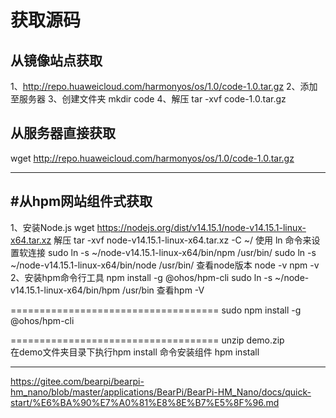 获取源码
===========================================

从镜像站点获取
-------------------
1、http://repo.huaweicloud.com/harmonyos/os/1.0/code-1.0.tar.gz
2、添加至服务器
3、创建文件夹
    mkdir code
4、解压
    tar -xvf code-1.0.tar.gz

从服务器直接获取
-------------------
  wget http://repo.huaweicloud.com/harmonyos/os/1.0/code-1.0.tar.gz

***************

#从hpm网站组件式获取
-------------------

1、安装Node.js
    wget https://nodejs.org/dist/v14.15.1/node-v14.15.1-linux-x64.tar.xz
    解压
    tar -xvf node-v14.15.1-linux-x64.tar.xz -C  ~/
    使用 ln 命令来设置软连接
    sudo ln -s ~/node-v14.15.1-linux-x64/bin/npm   /usr/bin/
    sudo ln -s ~/node-v14.15.1-linux-x64/bin/node   /usr/bin/
    查看node版本
    node -v
    npm -v
2、安装hpm命令行工具
    npm install -g @ohos/hpm-cli
    sudo ln -s ~/node-v14.15.1-linux-x64/bin/hpm   /usr/bin
    查看hpm -V
    
====================================
    sudo npm install -g @ohos/hpm-cli

====================================
    unzip demo.zip  
    在demo文件夹目录下执行hpm install 命令安装组件
    hpm install



***************
https://gitee.com/bearpi/bearpi-hm_nano/blob/master/applications/BearPi/BearPi-HM_Nano/docs/quick-start/%E6%BA%90%E7%A0%81%E8%8E%B7%E5%8F%96.md













